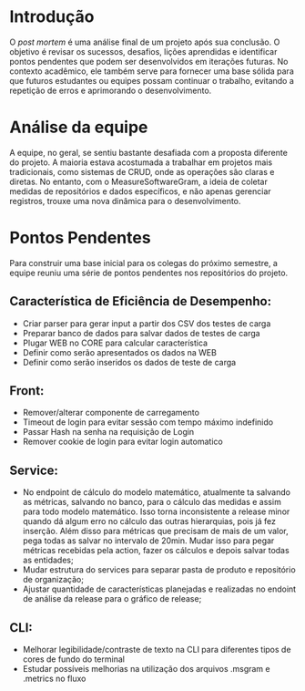 # Introdução

O _post mortem_ é uma análise final de um projeto após sua conclusão. O objetivo é revisar os sucessos, desafios, lições aprendidas e identificar pontos pendentes que podem ser desenvolvidos em iterações futuras. No contexto acadêmico, ele também serve para fornecer uma base sólida para que futuros estudantes ou equipes possam continuar o trabalho, evitando a repetição de erros e aprimorando o desenvolvimento.

# Análise da equipe

A equipe, no geral, se sentiu bastante desafiada com a proposta diferente do projeto. A maioria estava acostumada a trabalhar em projetos mais tradicionais, como sistemas de CRUD, onde as operações são claras e diretas. No entanto, com o MeasureSoftwareGram, a ideia de coletar medidas de repositórios e dados específicos, e não apenas gerenciar registros, trouxe uma nova dinâmica para o desenvolvimento.

# Pontos Pendentes

Para construir uma base inicial para os colegas do próximo semestre, a equipe reuniu uma série de pontos pendentes nos repositórios do projeto.

## Característica de Eficiência de Desempenho:

- Criar parser para gerar input a partir dos CSV dos testes de carga
- Preparar banco de dados para salvar dados de testes de carga
- Plugar WEB no CORE para calcular característica
- Definir como serão apresentados os dados na WEB
- Definir como serão inseridos os dados de teste de carga

## Front:

- Remover/alterar componente de carregamento
- Timeout de login para evitar sessão com tempo máximo indefinido
- Passar Hash na senha na requisição de Login
- Remover cookie de login para evitar login automatico

## Service:

- No endpoint de cálculo do modelo matemático, atualmente ta salvando as métricas, salvando no banco, para o cálculo das medidas e assim para todo modelo matemático. Isso torna inconsistente a release minor quando dá algum erro no cálculo das outras hierarquias, pois já fez inserção. Além disso para métricas que precisam de mais de um valor, pega todas as salvar no intervalo de 20min. Mudar isso para pegar métricas recebidas pela action, fazer os cálculos e depois salvar todas as entidades;
- Mudar estrutura do services para separar pasta de produto e repositório de organização;
- Ajustar quantidade de características planejadas e realizadas no endoint de análise da release para o gráfico de release;

## CLI:

- Melhorar legibilidade/contraste de texto na CLI para diferentes tipos de cores de fundo do terminal
- Estudar possíveis melhorias na utilização dos arquivos .msgram e .metrics no fluxo
